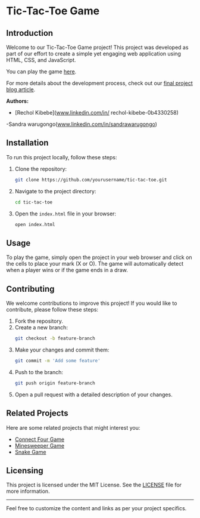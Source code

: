 

# Tic-Tac-Toe Game

## Introduction
Welcome to our Tic-Tac-Toe Game project! This project was developed as part of our effort to create a simple yet engaging web application using HTML, CSS, and JavaScript. 

You can play the game [here](#).

For more details about the development process, check out our [final project blog article](#).

**Authors:**
- [Rechol Kibebe](www.linkedin.com/in/
rechol-kibebe-0b4330258)


-Sandra warugongo(www.linkedin.com/in/sandrawarugongo)

## Installation
To run this project locally, follow these steps:

1. Clone the repository:
   ```bash
   git clone https://github.com/yourusername/tic-tac-toe.git
   ```
2. Navigate to the project directory:
   ```bash
   cd tic-tac-toe
   ```
3. Open the `index.html` file in your browser:
   ```bash
   open index.html
   ```

## Usage
To play the game, simply open the project in your web browser and click on the cells to place your mark (X or O). The game will automatically detect when a player wins or if the game ends in a draw.

## Contributing
We welcome contributions to improve this project! If you would like to contribute, please follow these steps:

1. Fork the repository.
2. Create a new branch:
   ```bash
   git checkout -b feature-branch
   ```
3. Make your changes and commit them:
   ```bash
   git commit -m 'Add some feature'
   ```
4. Push to the branch:
   ```bash
   git push origin feature-branch
   ```
5. Open a pull request with a detailed description of your changes.

## Related Projects
Here are some related projects that might interest you:
- [Connect Four Game](https://github.com/yourusername/connect-four)
- [Minesweeper Game](https://github.com/yourusername/minesweeper)
- [Snake Game](https://github.com/yourusername/snake-game)

## Licensing
This project is licensed under the MIT License. See the [LICENSE](LICENSE) file for more information.

---

Feel free to customize the content and links as per your project specifics.
